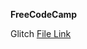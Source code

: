 **FreeCodeCamp**

Glitch [File Link](https://glitch.com/~fcc-6-0-is-qa-adv-nodejs-express-social-auth1)
